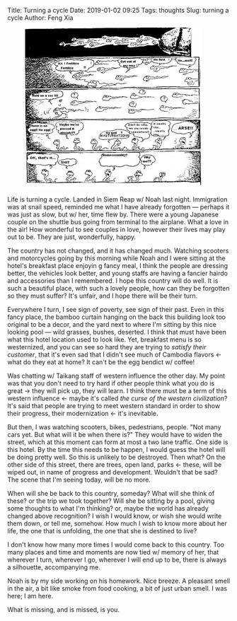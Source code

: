 Title: Turning a cycle
Date: 2019-01-02 09:25
Tags: thoughts
Slug: turning a cycle
Author: Feng Xia

<figure class="col l5 m5 s12">
  <img src="/images/funny/sperm.jpg"/>
</figure>


Life is turning a cycle. Landed in Siem Reap w/ Noah last
night. Immigration was at snail speed, reminded me what I have already
forgotten &mdash; perhaps it was just as slow, but w/ her, time flew
by. There were a young Japanese couple on the shuttle bus going from
terminal to the airplane. What a love in the air! How wonderful to see
couples in love, however their lives may play out to be. They are
just, wonderfully, happy. 

The country has not changed, and it has changed much. Watching
scooters and motorcycles going by this morning while Noah and I were
sitting at the hotel's breakfast place enjoyin g fancy meal, I think
the people are dressing better, the vehicles look better, and young
staffs are having a fancier hairdo and accessories than I
remembered. I hope this country will do well. It is such a beautiful
place, with such a lovely people, how can they be forgotten so they
must suffer? It's unfair, and I hope there will be their turn.

Everywhere I turn, I see sign of poverty, see sign of their past. Even
in this fancy place, the bamboo curtain hanging on the back this
building look too original to be a decor, and the yard next to where
I'm sitting by this nice looking pool &mdash; wild grasses, bushes,
deserted. I think that must have been what this hotel location used to
look like. Yet, breakfast menu is so westernized, and you can see so
hard they are trying to _satisfy their customer_, that it's even sad
that I didn't see much of Cambodia flavors &larr; what do they eat at
home? It can't be the egg bendict w/ coffee! 

Was chatting w/ Taikang staff of western influence the other day. My
point was that you don't need to try hard if other people think what
you do is great &rarr; they will pick up, they will learn. I think
there must be a term of this western influence &larr; maybe it's
called _the curse of the western civilization_? It's said that people
are trying to meet western standard in order to show their progress,
their modernization &larr; it's inevitable.

But then, I was watching scooters, bikes, pedestrians, people. "Not
many cars yet. But what will it be when there is?" They would have to
widen the street, which at this moment can form at most a two lane
traffic. One side is this hotel. By the time this needs to be happen,
I would guess the hotel will be doing pretty well. So this is unlikely
to be destroyed. Then what? On the other side of this street, there
are trees, open land, parks &larr; these, will be wiped out, in name
of progress and development. Wouldn't that be sad? The scene that I'm
seeing today, will be no more.

When will she be back to this country, someday? What will she think of
these? or the trip we took together? Will she be sitting by a pool,
giving some thoughts to what I'm thinking? or, maybe the world has
already changed above recognition? I wish I would know, or wish she
would write them down, or tell me, somehow. How much I wish to know
more about her life, the one that is unfolding, the one that she is
destined to live?

I don't know how many more times I would come back to this
country. Too many places and time and moments are now tied w/ memory
of her, that wherever I turn, wherever I go, wherever I will end up to
be, there is always a silhouette, accompanying me.

Noah is by my side working on his homework. Nice breeze. A pleasant
smell in the air, a bit like smoke from food cooking, a bit of just
urban smell. I was here; I am here.

What is missing, and is missed, is you.
